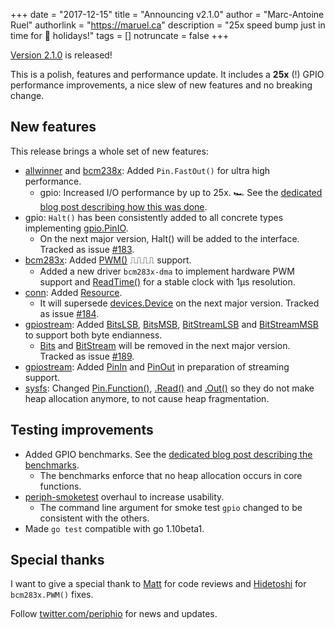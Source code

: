 +++
date = "2017-12-15"
title = "Announcing v2.1.0"
author = "Marc-Antoine Ruel"
authorlink = "https://maruel.ca"
description = "25x speed bump just in time for 🎄 holidays!"
tags = []
notruncate = false
+++

[Version 2.1.0](https://github.com/google/periph/releases/tag/v2.1.0) is
released!

This is a polish, features and performance update. It includes a **25x** (!)
GPIO performance improvements, a nice slew of new features and no breaking
change.

<!--more-->

## New features

This release brings a whole set of new features:

- [allwinner]( https://periph.io/x/periph/host/allwinner/#Pin.FastOut) and
  [bcm238x]( https://periph.io/x/periph/host/bcm283x/#Pin.FastOut): Added
  `Pin.FastOut()` for ultra high performance.
  - gpio: Increased I/O performance by up to 25x. 🏎 See the [dedicated blog post
    describing how this was done](/news/2017/gpio_perf/).
- gpio: `Halt()` has been consistently added to all concrete types implementing
  [gpio.PinIO](https://periph.io/x/periph/conn/gpio#PinIO).
   - On the next major version, Halt() will be added to the interface. Tracked
     as issue [#183](https://github.com/google/periph/issues/183).
- [bcm283x](https://periph.io/x/periph/host/bcm283x/): Added
  [PWM()](https://periph.io/x/periph/host/bcm283x/#Pin.PWM) ⎍⎍⎍⎍ support.
  - Added a new driver `bcm283x-dma` to implement hardware PWM support and
    [ReadTime()](https://periph.io/x/periph/host/bcm283x#ReadTime) for a stable
    clock with 1µs resolution.
- [conn](https://periph.io/x/periph/conn/): Added
  [Resource](https://periph.io/x/periph/conn/#Resource).
  - It will supersede [devices.Device](
    https://periph.io/x/periph/devices#Device) on the next major version.
    Tracked as issue [#184](https://github.com/google/periph/issues/184).
- [gpiostream](https://periph.io/x/periph/conn/gpio/gpiostream/): Added
  [BitsLSB](https://periph.io/x/periph/conn/gpio/gpiostream/#BitsLSB),
  [BitsMSB](https://periph.io/x/periph/conn/gpio/gpiostream/#BitsMSB),
  [BitStreamLSB](https://periph.io/x/periph/conn/gpio/gpiostream/#BitStreamLSB)
  and [BitStreamMSB](
  https://periph.io/x/periph/conn/gpio/gpiostream/#BitStreamMSB) to support both
  byte endianness.
  - [Bits](https://periph.io/x/periph/conn/gpio/gpiostream/#Bits) and
    [BitStream](https://periph.io/x/periph/conn/gpio/gpiostream/#BitStream) will
    be removed in the next major version. Tracked as issue [#189](
    https://github.com/google/periph/issues/189).
- [gpiostream](https://periph.io/x/periph/conn/gpio/gpiostream/): Added
  [PinIn](https://periph.io/x/periph/conn/gpio/gpiostream/#PinIn) and
  [PinOut](https://periph.io/x/periph/conn/gpio/gpiostream/#PinOut) in
  preparation of streaming support.
- [sysfs](https://periph.io/x/periph/host/sysfs/): Changed [Pin.Function()](
  https://periph.io/x/periph/host/sysfs/#Pin.Function), [.Read()](
  https://periph.io/x/periph/host/sysfs/#Pin.Read) and [.Out()](
  https://periph.io/x/periph/host/sysfs/#Pin.Out) so they do not make heap
  allocation anymore, to not cause heap fragmentation.

## Testing improvements

- Added GPIO benchmarks. See the [dedicated blog post describing the
  benchmarks](/news/2017/gpio_perf/).
  - The benchmarks enforce that no heap allocation occurs in core functions.
- [periph-smoketest](https://github.com/google/periph/tree/v2.1.0/cmd/periph-smoketest)
  overhaul to increase usability.
  - The command line argument for smoke test `gpio` changed to be consistent
    with the others.
- Made `go test` compatible with go 1.10beta1.


## Special thanks

I want to give a special thank to [Matt](http://github.com/mattetti) for code
reviews and [Hidetoshi](https://github.com/simokawa) for `bcm283x.PWM()` fixes.

Follow [twitter.com/periphio](https://twitter.com/periphio) for news and
updates.
